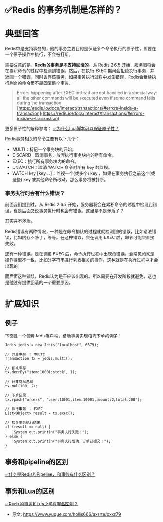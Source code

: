 # ✅Redis 的事务机制是怎样的？
<!--page header-->

<a name="UptfW"></a>
# 典型回答

Redis中是支持事务的，他的事务主要目的是保证多个命令执行的原子性，即要在一个原子操作中执行，不会被打断。

需要注意的是，**Redis的事务是不支持回滚的**。从 Redis 2.6.5 开始，服务器将会在累积命令的过程中检测到错误。然后，在执行 EXEC 期间会拒绝执行事务，并返回一个错误，同时丢弃该事务。如果事务执行过程中发生错误，Redis会继续执行剩余的命令而不是回滚整个事务。

> Errors happening after EXEC instead are not handled in a special way: all the other commands will be executed even if some command fails during the transaction.  
> [https://redis.io/docs/interact/transactions/#errors-inside-a-transaction](https://redis.io/docs/interact/transactions/#errors-inside-a-transaction)


更多原子性的解释参考：
[✅为什么Lua脚本可以保证原子性？](https://www.yuque.com/hollis666/axzrte/rwdgnu?view=doc_embed)

Redis事务相关的命令主要有以下几个：

- MULTI：标记一个事务块的开始。
- DISCARD：取消事务，放弃执行事务块内的所有命令。
- EXEC：执行所有事务块内的命令。
- UNWATCH：取消 WATCH 命令对所有 key 的监视。
- WATCH key [key ...]：监视一个(或多个) key ，如果在事务执行之前这个(或这些) key 被其他命令所改动，那么事务将被打断。
<a name="jgZhL"></a>
### 
<a name="ntI9W"></a>
### 事务执行时会有什么错误？

前面我们提到过，从 Redis 2.6.5 开始，服务器将会在累积命令的过程中检测到错误。但是后面又说事务执行时也会有错误。这里是不是矛盾了？

其实并不矛盾。

Redis错误有两种情况，一种是在命令排队的过程就就检测到的错误，比如语法错误，比如内存不够了，等等。在这种错误，会在调用 EXEC 后，命令可能会直接失败。

还有一种错误，是在调用 EXEC 后，命令执行过程中出现的错误，最常见的就是操作类型不一致，比如对字符串进行列表相关的操作。这种就是在执行过程中才会出现的。

而后面这种错误，Redis认为是不应该出现的。所以需要在开发阶段就避免，这也是他没有提供回滚的一个重要原因。

<a name="FaOoy"></a>
# 扩展知识

<a name="rcZCr"></a>
## 例子


下面是一个使用Jedis客户端，借助事务实现电商下单的例子：

```
Jedis jedis = new Jedis("localhost", 6379);

// 开启事务 ： MULTI
Transaction tx = jedis.multi();

// 扣减库存
tx.decrBy("item:10001:stock", 1);

// 计算商品总价
tx.mul(100, 2);

// 下单记录
tx.rpush("orders", "user:10001,item:10001,amount:2,total:200");

// 执行事务 ： EXEC
List<Object> result = tx.exec();

// 检查事务执行结果
if (result == null) {
    System.out.println("事务执行失败！");
} else {
    System.out.println("事务执行成功，订单已提交！");
}
```

<a name="wVTEU"></a>
## 事务和pipeline的区别

[✅什么是Redis的Pipeline，和事务有什么区别？](https://www.yuque.com/hollis666/axzrte/sirm5gg3lgc5nslt?view=doc_embed)

<a name="DyQyb"></a>
## 事务和Lua的区别

[✅Redis的事务和Lua之间有哪些区别？](https://www.yuque.com/hollis666/axzrte/ihi6uuc39q5xdil5?view=doc_embed)


<!--page footer-->
- 原文: <https://www.yuque.com/hollis666/axzrte/xxxz79>